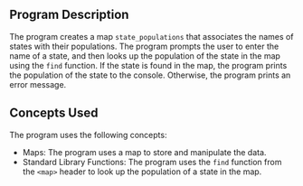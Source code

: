 ## Program Description
The program creates a map `state_populations` that associates the names of states with their populations. The program prompts the user to enter the name of a state, and then looks up the population of the state in the map using the `find` function. If the state is found in the map, the program prints the population of the state to the console. Otherwise, the program prints an error message.

## Concepts Used
The program uses the following concepts:

- Maps: The program uses a map to store and manipulate the data.
- Standard Library Functions: The program uses the `find` function from the `<map>` header to look up the population of a state in the map.